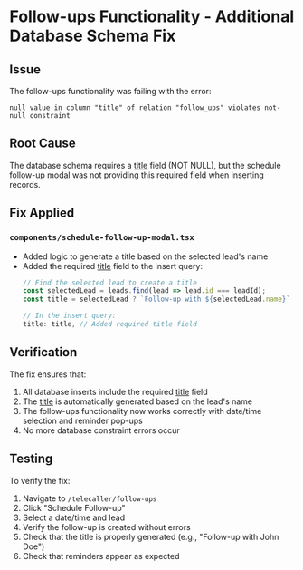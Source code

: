 # Follow-ups Functionality - Additional Database Schema Fix

## Issue
The follow-ups functionality was failing with the error:
```
null value in column "title" of relation "follow_ups" violates not-null constraint
```

## Root Cause
The database schema requires a [title](file://c:\Users\Admin\Downloads\bankscart-crm%20(1)\components\todays-tasks.tsx#L11-L11) field (NOT NULL), but the schedule follow-up modal was not providing this required field when inserting records.

## Fix Applied

### `components/schedule-follow-up-modal.tsx`
- Added logic to generate a title based on the selected lead's name
- Added the required [title](file://c:\Users\Admin\Downloads\bankscart-crm%20(1)\components\todays-tasks.tsx#L11-L11) field to the insert query:
  ```typescript
  // Find the selected lead to create a title
  const selectedLead = leads.find(lead => lead.id === leadId);
  const title = selectedLead ? `Follow-up with ${selectedLead.name}` : "Follow-up";
  
  // In the insert query:
  title: title, // Added required title field
  ```

## Verification
The fix ensures that:
1. All database inserts include the required [title](file://c:\Users\Admin\Downloads\bankscart-crm%20(1)\components\todays-tasks.tsx#L11-L11) field
2. The [title](file://c:\Users\Admin\Downloads\bankscart-crm%20(1)\components\todays-tasks.tsx#L11-L11) is automatically generated based on the lead's name
3. The follow-ups functionality now works correctly with date/time selection and reminder pop-ups
4. No more database constraint errors occur

## Testing
To verify the fix:
1. Navigate to `/telecaller/follow-ups`
2. Click "Schedule Follow-up"
3. Select a date/time and lead
4. Verify the follow-up is created without errors
5. Check that the title is properly generated (e.g., "Follow-up with John Doe")
6. Check that reminders appear as expected